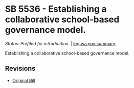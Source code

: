 # SB 5536 - Establishing a collaborative school-based governance model.
*Status: Prefiled for introduction.* | [leg.wa.gov summary](https://app.leg.wa.gov/billsummary?BillNumber=5536&Year=2021)

Establishing a collaborative school-based governance model.

## Revisions
* [Original Bill](1/)